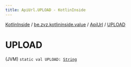 ```yaml
---
title: ApiUrl.UPLOAD - KotlinInside
---
```


[KotlinInside](../../index.html) / [be.zvz.kotlininside.value](../index.html) / [ApiUrl](index.html) / [UPLOAD](./-u-p-l-o-a-d.html)

# UPLOAD

(JVM) `static val UPLOAD: `[`String`](https://kotlinlang.org/api/latest/jvm/stdlib/kotlin/-string/index.html)